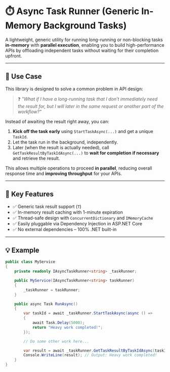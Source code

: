 # ⏱️ Async Task Runner (Generic In-Memory Background Tasks)

A lightweight, generic utility for running long-running or non-blocking tasks **in-memory** with **parallel execution**, enabling you to build high-performance APIs by offloading independent tasks without waiting for their completion upfront.

---

## 🚀 Use Case

This library is designed to solve a common problem in API design:

> ❓ *"What if I have a long-running task that I don’t immediately need the result for, but I will later in the same request or another part of the workflow?"*

Instead of awaiting the result right away, you can:

1. **Kick off the task early** using `StartTaskAsync(...)` and get a unique `TaskId`.
2. Let the task run in the background, independently.
3. Later (when the result is actually needed), call `GetTaskResultByTaskIdAsync(...)` to **wait for completion if necessary** and retrieve the result.

This allows multiple operations to proceed **in parallel**, reducing overall response time and **improving throughput** for your APIs.

---

## 🧠 Key Features

- ✅ Generic task result support (`T`)
- ✅ In-memory result caching with 1-minute expiration
- ✅ Thread-safe design with `ConcurrentDictionary` and `IMemoryCache`
- ✅ Easily pluggable via Dependency Injection in ASP.NET Core
- ✅ No external dependencies – 100% .NET built-in

---

## 💡 Example

```csharp
public class MyService
{
    private readonly IAsyncTaskRunner<string> _taskRunner;

    public MyService(IAsyncTaskRunner<string> taskRunner)
    {
        _taskRunner = taskRunner;
    }

    public async Task RunAsync()
    {
        var taskId = await _taskRunner.StartTaskAsync(async () =>
        {
            await Task.Delay(5000);
            return "Heavy work completed!";
        });

        // Do some other work here...

        var result = await _taskRunner.GetTaskResultByTaskIdAsync(taskId);
        Console.WriteLine(result); // Output: Heavy work completed!
    }
}
